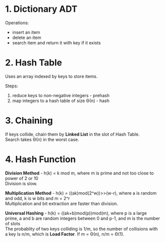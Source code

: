 # 1. Dictionary ADT
Operations:
* insert an item
* delete an item
* search item and return it with key if it exists

# 2. Hash Table
Uses an array indexed by keys to store items.

Steps:
1. reduce keys to non-negative integers - prehash
2. map integers to a hash table of size Θ(n) - hash

# 3. Chaining
If keys collide, chain them by **Linked List** in the slot of Hash Table.  
Search takes Θ(n) in the worst case.

# 4. Hash Function
**Division Method** - h(k) = k mod m, where m is prime and not too close to power of 2 or 10  
Division is slow.

**Multiplication Method** - h(k) = ((ak)mod(2^w))>>(w-r), where a is random and odd, k is w bits and m = 2^r  
Multiplication and bit extraction are faster than division.

**Universal Hashing** - h(k) = ((ak+b)mod(p))mod(m), where p is a large prime, a and b are random integers between 0 and p-1, and m is the number of slots  
The probablity of two keys colliding is 1/m, so the number of collisions with a key is n/m, which is **Load Factor**. If m = Θ(n), n/m = Θ(1).
